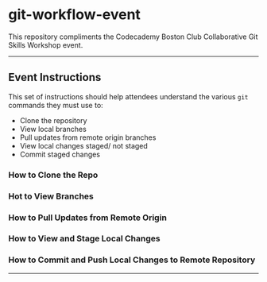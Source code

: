 # git-workflow-event

This repository compliments the Codecademy Boston Club Collaborative Git Skills Workshop event.

---

## Event Instructions

This set of instructions should help attendees understand the various `git` commands they must use to:

- Clone the repository
- View local branches
- Pull updates from remote origin branches
- View local changes staged/ not staged
- Commit staged changes

### How to Clone the Repo

### Hot to View Branches

### How to Pull Updates from Remote Origin

### How to View and Stage Local Changes

### How to Commit and Push Local Changes to Remote Repository

---
